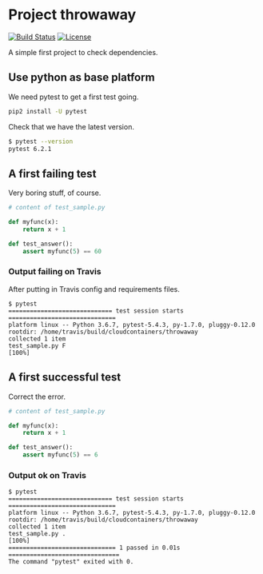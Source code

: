 # Project throwaway


[![Build Status](https://travis-ci.org/cloudcontainers/throwaway.svg?branch=main)](https://travis-ci.org/cloudcontainers/throwaway)
[![License](https://img.shields.io/github/license/cloudcontainers/throwaway.svg)](https://opensource.org/licenses/MIT)

A simple first project to check dependencies.

## Use python as base platform

We need pytest to get a first test going.

```bash
pip2 install -U pytest
```

Check that we have the latest version.

```bash
$ pytest --version
pytest 6.2.1
```

## A first failing test

Very boring stuff, of course.

```python
# content of test_sample.py

def myfunc(x):
    return x + 1

def test_answer():
    assert myfunc(5) == 60
```

### Output failing on Travis

After putting in Travis config and requirements files.

```text
$ pytest
============================= test session starts ==============================
platform linux -- Python 3.6.7, pytest-5.4.3, py-1.7.0, pluggy-0.12.0
rootdir: /home/travis/build/cloudcontainers/throwaway
collected 1 item
test_sample.py F                                                         [100%]
```

## A first successful test

Correct the error.

```python
# content of test_sample.py

def myfunc(x):
    return x + 1

def test_answer():
    assert myfunc(5) == 6
```

### Output ok on Travis

```text
$ pytest
============================= test session starts ==============================
platform linux -- Python 3.6.7, pytest-5.4.3, py-1.7.0, pluggy-0.12.0
rootdir: /home/travis/build/cloudcontainers/throwaway
collected 1 item
test_sample.py .                                                         [100%]
============================== 1 passed in 0.01s ===============================
The command "pytest" exited with 0.
```
